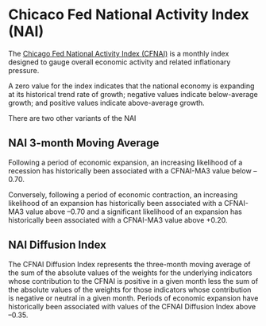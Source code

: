 # Chicaco Fed National Activity Index (NAI)

The [Chicago Fed National Activity Index (CFNAI)](https://www.chicagofed.org/research/data/cfnai/current-data) is a monthly index designed to gauge overall economic activity and related inflationary pressure.

A zero value for the index indicates that the national economy is expanding at its historical trend rate of growth; negative values indicate below-average growth; and positive values indicate above-average growth.

There are two other variants of the NAI

## NAI 3-month Moving Average

Following a period of economic expansion, an increasing likelihood of a recession has historically been associated with a CFNAI-MA3 value below –0.70. 

Conversely, following a period of economic contraction, an increasing likelihood of an expansion has historically been associated with a CFNAI-MA3 value above –0.70 and a significant likelihood of an expansion has historically been associated with a CFNAI-MA3 value above +0.20.


## NAI Diffusion Index

The CFNAI Diffusion Index represents the three-month moving average of the sum of the absolute values of the weights for the underlying indicators whose contribution to the CFNAI is positive in a given month less the sum of the absolute values of the weights for those indicators whose contribution is negative or neutral in a given month. Periods of economic expansion have historically been associated with values of the CFNAI Diffusion Index above –0.35.


